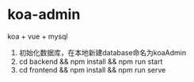 # koa-admin
koa + vue + mysql

1. 初始化数据库，在本地新建database命名为koaAdmin
2. cd backend && npm install && npm run start
3. cd frontend && npm install && npm run serve
